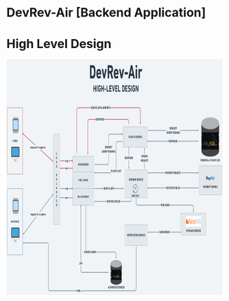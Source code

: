 # DevRev-Air [Backend Application]

# High Level Design 

<img src="./DevRev-Air.png"  width="1400" height="550">
